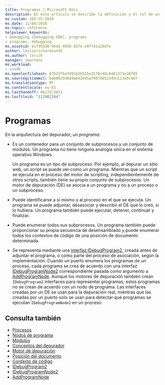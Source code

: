 ```yaml
---
title: Programas | Microsoft Docs
description: En este artículo se describe la definición y el rol de un programa en la arquitectura del depurador en Visual Studio.
ms.custom: SEO-VS-2020
ms.date: 11/04/2016
ms.topic: reference
helpviewer_keywords:
- debugging [Debugging SDK], programs
- programs, debugging
ms.assetid: e1f955d8-95da-493b-837e-e97741a26d7e
author: leslierichardson95
ms.author: lerich
manager: jmartens
ms.workload:
- vssdk
ms.openlocfilehash: 07b23fbafd9342b555e2578c4bc0401371e30785
ms.sourcegitcommit: bab002936a9a642e45af407d652345c113a9c467
ms.translationtype: MT
ms.contentlocale: es-ES
ms.lasthandoff: 06/25/2021
ms.locfileid: "112901284"
---
```

# <a name="programs"></a>Programas
En la arquitectura del depurador, un *programa*:

- Es un contenedor para un conjunto de subprocesos y un conjunto de módulos. Un programa no tiene ninguna analogía única en el sistema operativo Windows.

     Un programa es un tipo de subproceso. Por ejemplo, al depurar un sitio web, un script se puede ver como un programa. Mientras que un script se ejecuta en el proceso del motor de scripting, independientemente de otros scripts, también tiene su propio conjunto de subprocesos. Un motor de depuración (DE) se asocia a un programa y no a un proceso o un subproceso.

- Puede identificarse a sí mismo y al proceso en el que se ejecuta. Un programa se puede adjuntar, desasociar y describir el DE que lo creó, si lo hubiera. Un programa también puede ejecutar, detener, continuar y finalizar.

- Puede enumerar todos sus subprocesos. Un programa también puede proporcionar su propia secuencia de desensamblado y puede enumerar todos los contextos de código de una posición de documento determinada.

- Se representa mediante una [interfaz IDebugProgram2,](../../extensibility/debugger/reference/idebugprogram2.md) creada antes de adjuntar el programa, o como parte del proceso de asociación, según la implementación. Cuando un puerto enumera los programas de un proceso, cada programa se crea de acuerdo con una interfaz [IDebugProgramNode2](../../extensibility/debugger/reference/idebugprogramnode2.md) correspondiente pasada como argumento a [AddProgramNode](../../extensibility/debugger/reference/idebugportnotify2-addprogramnode.md). Aunque los motores de depuración también crean `IDebugProgram2` interfaces para representar programas, estos programas no se crean de acuerdo con un nodo de programa. Las interfaces creadas por un DE se usan para la depuración real, mientras que las creadas por un puerto solo se usan para detectar qué programas se ejecutan `IDebugProgramNode2` en un proceso.

## <a name="see-also"></a>Consulta también
- [Procesos](../../extensibility/debugger/processes.md)
- [Nodos de programa](../../extensibility/debugger/program-nodes.md)
- [Módulos](../../extensibility/debugger/modules.md)
- [Conceptos del depurador](../../extensibility/debugger/debugger-concepts.md)
- [Motor de depuración](../../extensibility/debugger/debug-engine.md)
- [Posición del documento](../../extensibility/debugger/document-position.md)
- [Contexto de código](../../extensibility/debugger/code-context.md)
- [IDebugProgram2](../../extensibility/debugger/reference/idebugprogram2.md)
- [IDebugProgramNode2](../../extensibility/debugger/reference/idebugprogramnode2.md)
- [AddProgramNode](../../extensibility/debugger/reference/idebugportnotify2-addprogramnode.md)
